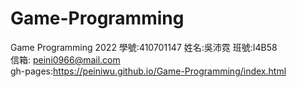 # Game-Programming
Game Programming 2022
學號:410701147 姓名:吳沛霓 班號:I4B58  
信箱: peini0966@mail.com  
gh-pages:https://peiniwu.github.io/Game-Programming/index.html
